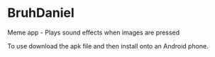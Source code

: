 # BruhDaniel
Meme app - Plays sound effects when images are pressed

To use download the apk file and then install onto an Android phone.
